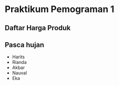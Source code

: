 # Praktikum Pemograman 1
## Daftar Harga Produk
## **Pasca hujan**
- Harits
- Rianda       
- Akbar            
- Nauval
- Eka           
